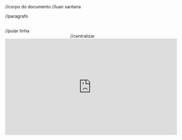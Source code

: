 



<body>//corpo do documento
</h1>//luan santana</h1>
<img src="">
<p>//paragrafo</p>
<br>//pular linha
<center>//centralizar</center>
<iframe width="560" height="315" src="https://www.youtube.com/embed/63sXnStb8X4?si=ZsRrIMRhAYa4CE9y" title="YouTube video player" frameborder="0" allow="accelerometer; autoplay; clipboard-write; encrypted-media; gyroscope; picture-in-picture; web-share" referrerpolicy="strict-origin-when-cross-origin" allowfullscreen></iframe>
<body>


</html>
